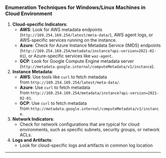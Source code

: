 ### Enumeration Techniques for Windows/Linux Machines in Cloud Environment
1. **Cloud-specific Indicators**:
    - **AWS**: Look for AWS metadata endpoints (`http://169.254.169.254/latest/meta-data/`), AWS agent logs, or AWS-specific services running on the instance.
    - **Azure**: Check for Azure Instance Metadata Service (IMDS) endpoints (`http://169.254.169.254/metadata/instance?api-version=2021-02-01`), or Azure-specific services like `waz-agent`.
    - **GCP**: Look for Google Compute Engine metadata server (`http://metadata.google.internal/computeMetadata/v1/instance`).
2. **Instance Metadata**:
    - **AWS**: Use tools like `curl` to fetch metadata from `http://169.254.169.254/latest/meta-data/`.
    - **Azure**: Use `curl` to fetch metadata from `http://169.254.169.254/metadata/instance?api-version=2021-02-01`.
    - **GCP**: Use `curl` to fetch metadata from `http://metadata.google.internal/computeMetadata/v1/instance`.
3. **Network Indicators**:
    - Check for network configurations that are typical for cloud environments, such as specific subnets, security groups, or network ACLs.
4. **Logs and Artifacts**:
    - Look for cloud-specific logs and artifacts in common log location


--------------------------------------------------------------------------------










